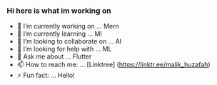 ### Hi here is what im working on

- 🔭 I’m currently working on ... Mern
- 🌱 I’m currently learning ... Ml
- 👯 I’m looking to collaborate on ... AI
- 🤔 I’m looking for help with ... ML
- 💬 Ask me about ... Flutter
- 📫 How to reach me: ... [Linktree] (https://linktr.ee/malik_huzafah)
- ⚡ Fun fact: ... Hello!
